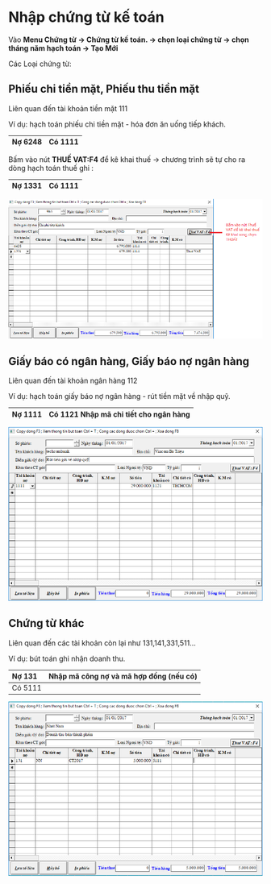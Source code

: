 # Nhập chứng từ kế toán

Vào **Menu Chứng từ -&gt; Chứng từ kế toán. -&gt; chọn loại chứng từ -&gt; chọn tháng năm hạch toán -&gt; Tạo Mới**

Các Loại chứng từ:

## **Phiếu chi tiền mặt, Phiếu thu tiền mặt**

Liên quan đến tài khoản tiền mặt 111

Ví dụ: hạch toán phiếu chi tiền mặt - hóa đơn ăn uống tiếp khách. 

| Nợ 6248 | Có 1111 |
| :--- | :--- |


 Bấm vào nút **THUẾ VAT:F4** để kê khai thuế -&gt; chương trình sẽ tự cho ra dòng hạch toán thuế ghi :

| Nợ 1331 | Có 1111 |
| :--- | :--- |


![](../.gitbook/assets/ct1.png)

## **Giấy báo có ngân hàng, Giấy báo nợ ngân hàng**

Liên quan đến tài khoản ngân hàng 112

Ví dụ: hạch toán giấy báo nợ ngân hàng - rút tiền mặt về nhập quỹ.

| Nợ 1111 | Có 1121 Nhập mã chi tiết cho ngân hàng |
| :--- | :--- |


![](../.gitbook/assets/ct2.png)

## **Chứng từ khác**

Liên quan đến các tài khoản còn lại như 131,141,331,511...

Ví dụ: bút toán ghi nhận doanh thu.

| Nợ 131 | Nhập mã công nợ và mã hợp đồng \(nếu có\) |
| :--- | :--- |
| Có 5111 |  |

![](../.gitbook/assets/ct3.png)



